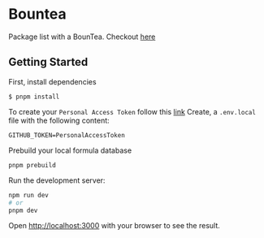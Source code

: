 # Bountea
Package list with a BounTea. Checkout [here](https://bountea-test.vercel.app/)

## Getting Started
First, install dependencies
```
$ pnpm install
```

To create your `Personal Access Token` follow this [link](https://github.com/settings/tokens)
Create, a `.env.local` file with the following content:
```
GITHUB_TOKEN=PersonalAccessToken
```

Prebuild your local formula database
```
pnpm prebuild
```

Run the development server:

```bash
npm run dev
# or
pnpm dev
```

Open [http://localhost:3000](http://localhost:3000) with your browser to see the result.
